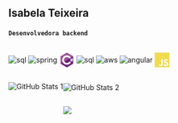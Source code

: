 ## Isabela Teixeira

**`Desenvolvedora backend`**

<div style="display: inline_block"><br>
  <img align="center" alt="sql" height="30"  src="https://cdn.jsdelivr.net/gh/devicons/devicon@latest/icons/java/java-original-wordmark.svg" />     
  <img align="center"  alt="spring" height="30" src="https://cdn.jsdelivr.net/gh/devicons/devicon@latest/icons/spring/spring-original-wordmark.svg" />
  <img align="center" alt="Csharp" height="30" src="https://raw.githubusercontent.com/devicons/devicon/master/icons/csharp/csharp-original.svg">
  <img align="center" alt="sql" height="30" src="https://cdn.jsdelivr.net/gh/devicons/devicon@latest/icons/azuresqldatabase/azuresqldatabase-original.svg">        
  <img align="center" alt="aws" height="30" src="https://cdn.jsdelivr.net/gh/devicons/devicon@latest/icons/amazonwebservices/amazonwebservices-plain-wordmark.svg" />
  <img  align="center" alt="angular" height="30" width="40"src="https://cdn.jsdelivr.net/gh/devicons/devicon@latest/icons/angular/angular-original.svg" />
  <img align="center" alt="Js" height="30"src="https://raw.githubusercontent.com/devicons/devicon/master/icons/javascript/javascript-plain.svg">
</div>

  ##

  <div> 
<p> 
  <img 
    align="left"  alt="GitHub Stats 1"  height="160 style="margin-right: 80px;"
    src="https://github-readme-stats.vercel.app/api?username=isabelateixeira&show_icons=true&theme=tokyonight&include_all_commits=true&locale=pt-br"   />
<img  
    align="center" alt="GitHub Stats 2" height="160"
    src="https://github-readme-stats.vercel.app/api/top-langs/?username=isabelateixeira&theme=tokyonight&layout=compact&custom_title=Tecnologias&langs_count=9"   />
  </div>
  </p>

  ##
  
<p> 
  <a href="https://www.linkedin.com/in/isateixeiraa/" target="_blank"> <img src="https://img.shields.io/badge/-LinkedIn-%230077B5?style=for-the-badge&logo=linkedin&logoColor=white" target="_blank"></a> 
  </p>
